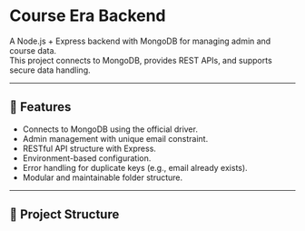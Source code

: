 # Course Era Backend

A Node.js + Express backend with MongoDB for managing admin and course data.  
This project connects to MongoDB, provides REST APIs, and supports secure data handling.

---

## 🚀 Features
- Connects to MongoDB using the official driver.
- Admin management with unique email constraint.
- RESTful API structure with Express.
- Environment-based configuration.
- Error handling for duplicate keys (e.g., email already exists).
- Modular and maintainable folder structure.

---

## 📂 Project Structure
